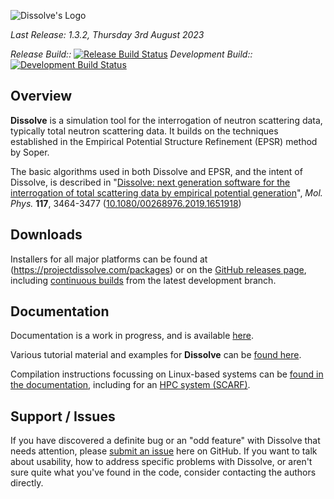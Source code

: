 ![Dissolve's Logo](icon/logo.png)

_Last Release: 1.3.2, Thursday 3rd August 2023_

_Release Build::_ [![Release Build Status](https://github.com/disorderedmaterials/dissolve/actions/workflows/release.yml/badge.svg)](https://github.com/disorderedmaterials/dissolve/actions/workflows/release.yml)
_Development Build::_ [![Development Build Status](https://github.com/disorderedmaterials/dissolve/actions/workflows/continuous.yml/badge.svg)](https://github.com/disorderedmaterials/dissolve/actions/workflows/continuous.yml)

## Overview

**Dissolve** is a simulation tool for the interrogation of neutron scattering data, typically total neutron scattering data. It builds on the techniques established in the Empirical Potential Structure Refinement (EPSR) method by Soper.

The basic algorithms used in both Dissolve and EPSR, and the intent of Dissolve, is described in "[Dissolve: next generation software for the interrogation of total scattering data by empirical potential generation](https://doi.org/10.1080/00268976.2019.1651918)", _Mol. Phys._ **117**, 3464-3477 ([10.1080/00268976.2019.1651918](https://doi.org/10.1080/00268976.2019.1651918))

## Downloads

Installers for all major platforms can be found at (https://projectdissolve.com/packages) or on the [GitHub releases page](https://github.com/disorderedmaterials/dissolve/releases), including [continuous builds](https://github.com/disorderedmaterials/dissolve/releases/tag/continuous) from the latest development branch.

## Documentation

Documentation is a work in progress, and is available [here](https://docs.projectdissolve.com/).

Various tutorial material and examples for **Dissolve** can be [found here](https://docs.projectdissolve.com/examples/).

Compilation instructions focussing on Linux-based systems can be [found in the documentation](https://docs.projectdissolve.com/userguide/get/compilation/), including for an [HPC system (SCARF)](https://docs.projectdissolve.com/userguide/get/scarf-foss/).

## Support / Issues

If you have discovered a definite bug or an "odd feature" with Dissolve that needs attention, please [submit an issue](https://github.com/disorderedmaterials/dissolve/issues/new/choose) here on GitHub. If you want to talk about usability, how to address specific problems with Dissolve, or aren't sure quite what you've found in the code, consider contacting the authors directly.
